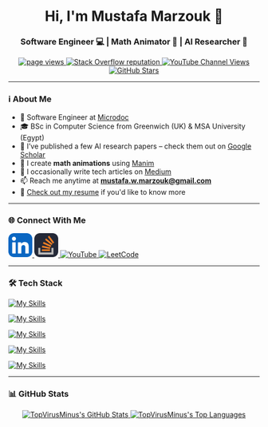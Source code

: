<h1 align="center">Hi, I'm Mustafa Marzouk 👋</h1>
<h3 align="center">Software Engineer 💻 | Math Animator 🎥 | AI Researcher 🤖</h3>

<p align="center">
  <a href="https://github.com/TopVirusMinus">
    <img src="https://komarev.com/ghpvc/?username=TopVirusMinus" alt="page views" />
  </a>
  <a href="https://stackoverflow.com/users/13020989">
    <img alt="Stack Overflow reputation" src="https://img.shields.io/stackexchange/stackoverflow/r/13020989?color=orange&label=reputation&logo=stackoverflow" />
  </a>
  <a href="https://www.youtube.com/channel/UC8giOecbRtB_szJMiVu_mAQ">
    <img alt="YouTube Channel Views" src="https://img.shields.io/youtube/channel/views/UC8giOecbRtB_szJMiVu_mAQ?style=flat&logo=youtube" />
  </a>
  <a href="https://github.com/TopVirusMinus?tab=stars">
    <img alt="GitHub Stars" src="https://img.shields.io/github/stars/TopVirusMinus?style=flat&logo=github" />
  </a>
</p>

---

### ℹ️ About Me
- 💼 Software Engineer at [Microdoc](https://microdoc.io)
- 🎓 BSc in Computer Science from Greenwich (UK) & MSA University (Egypt)
- 🧪  I’ve published a few AI research papers – check them out on [Google Scholar](https://scholar.google.com/citations?user=f9B4b2IAAAAJ&hl=en)
- 🧮 I create **math animations** using [Manim](https://drive.google.com/drive/u/1/folders/1IzX6IHn7Mz0Xbd-aSFxgtrCVIFOEuKSc)  
- 📝 I occasionally write tech articles on [Medium](https://medium.com/@mwmma5000)  
- 📫 Reach me anytime at **mustafa.w.marzouk@gmail.com**  
- 📄 [Check out my resume](https://drive.google.com/file/d/1pCF3f1bTtSZg7agjPmoABl86eVRIMQ8G/view?usp=sharing) if you'd like to know more

---

### 🌐 Connect With Me

<p align="left">
  <a href="https://www.linkedin.com/in/mustafa-marzouk-273b951a9" target="_blank">
    <img src="https://github.com/tandpfun/skill-icons/blob/main/icons/LinkedIn.svg" alt="LinkedIn" height="48" width="48" />
  </a>
  <a href="https://stackoverflow.com/users/13020989" target="_blank">
    <img src="https://github.com/tandpfun/skill-icons/blob/main/icons/StackOverflow-Dark.svg" alt="StackOverflow" height="48" width="48" />
  </a>
  <a href="https://www.youtube.com/@mustafa.marzouk" target="_blank">
    <img src="https://raw.githubusercontent.com/rahuldkjain/github-profile-readme-generator/master/src/images/icons/Social/youtube.svg" alt="YouTube" height="48" width="48" />
  </a>
  <a href="https://www.leetcode.com/virusminus" target="_blank">
    <img src="https://raw.githubusercontent.com/rahuldkjain/github-profile-readme-generator/master/src/images/icons/Social/leet-code.svg" alt="LeetCode" height="48" width="48" />
  </a>
</p>

---

### 🛠 Tech Stack

<!-- Languages -->
[![My Skills](https://skillicons.dev/icons?i=python,ts,cs,latex)](https://skillicons.dev)  
<!-- Backend & Infra -->
[![My Skills](https://skillicons.dev/icons?i=django,fastapi,nginx,rabbitmq,redis)](https://skillicons.dev)  
<!-- Frontend -->
[![My Skills](https://skillicons.dev/icons?i=svelte,react,nextjs,tailwind,jest)](https://skillicons.dev)  
<!-- Tools & Monitoring -->
[![My Skills](https://skillicons.dev/icons?i=mysql,postman,sentry)](https://skillicons.dev)  
<!-- DevOps & CI/CD -->
[![My Skills](https://skillicons.dev/icons?i=linux,aws,docker,git,githubactions)](https://skillicons.dev)

---

### 📊 GitHub Stats

<div align="center">
  <a href="https://github.com/TopVirusMinus">
    <img alt="TopVirusMinus's GitHub Stats" src="https://denvercoder1-github-readme-stats.vercel.app/api/?username=TopVirusMinus&show_icons=true&include_all_commits=true&count_private=true&theme=react&hide_border=true&bg_color=1F222E&title_color=57F287&icon_color=57F287" height="192px"/>
  </a>
  <a href="https://github.com/TopVirusMinus">
    <img alt="TopVirusMinus's Top Languages" src="https://denvercoder1-github-readme-stats.vercel.app/api/top-langs/?username=TopVirusMinus&langs_count=8&layout=compact&theme=react&hide_border=true&bg_color=1F222E&title_color=57F287&icon_color=57F287&hide=Jupyter%20Notebook,Roff" height="192px"/>
  </a>
</div>
